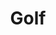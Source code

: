 ﻿---
title: "Golf"
permalink: periodes_710.html
layout: periode
sidebar: periodes
pares:
  - -4:
    title: "Deportes"

fills:
jocsPrincipals:
  - title: "Pro Golf"
    bggId: 5002
    dataInici: 
    dataFi: 

  - title: "Severiano"
    bggId: 38458
    dataInici: 
    dataFi: 

  - title: "Box of Golf: A Classic Golf Board Game"
    bggId: 12604
    dataInici: 
    dataFi: 

jocsEscenaris:
jocsEpoca:
jocsEpocaEscenaris:
---
